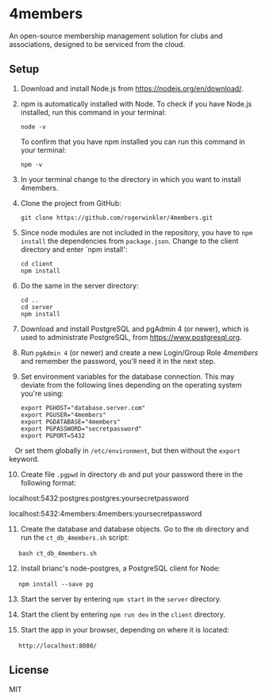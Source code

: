 # 4members
An open-source membership management solution for clubs and associations, designed to be serviced
from the cloud.

## Setup
1. Download and install Node.js from https://nodejs.org/en/download/.

2. npm is automatically installed with Node. To check if you have Node.js installed, 
    run this command in your terminal:
    
    ```
    node -v
    ```
    
    To confirm that you have npm installed you can run this command in your terminal:
    
    ```
    npm -v
    ```

3. In your terminal change to the directory in which you want to install 4members. 

4. Clone the project from GitHub:

    ```
    git clone https://github.com/rogerwinkler/4members.git
    ```
    
5. Since node modules are not included in the repository, you have to `npm install` the
dependencies from `package.json`. Change to the client directory and enter `npm install':

    ```
    cd client
    npm install
    ```
    
6. Do the same in the server directory:

    ```
    cd ..
    cd server
    npm install
    ```
 
7. Download and install PostgreSQL and pgAdmin 4 (or newer), which is used to 
administrate PostgreSQL, from https://www.postgresql.org.

8. Run `pgAdmin 4` (or newer) and create a new Login/Group Role *4members* and 
remember the password, you'll need it in the next step.

9. Set environment variables for the database connection. This may deviate
from the following lines depending on the operating system you're using:

    ```
    export PGHOST="database.server.com"
    export PGUSER="4members"
    export PGDATABASE="4members"
    export PGPASSWORD="secretpassword"
    export PGPORT=5432
    ```

    Or set them globally in `/etc/environment`, but then without the `export` keyword.

10. Create file `.pgpwd` in directory `db` and put your password there in the
following format:

localhost:5432:postgres:postgres:yoursecretpassword

localhost:5432:4members:4members:yoursecretpassword
    
11. Create the database and database objects. Go to the `db` directory and
run the `ct_db_4members.sh` script:

    ```
    bash ct_db_4members.sh
    ```

12. Install brianc's node-postgres, a PostgreSQL client for Node:
 
    ```
    npm install --save pg
    ```
 
13. Start the server by entering `npm start` in the `server` directory.

14. Start the client by entering `npm run dev` in the `client` directory.

15. Start the app in your browser, depending on where it is located:

    ```
    http://localhost:8080/
    ```
## License
MIT
